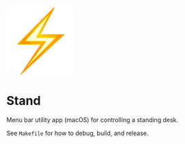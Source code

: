 ![Header](header.png)

# Stand

Menu bar utility app (macOS) for controlling a standing desk.

See `Makefile` for how to debug, build, and release.
